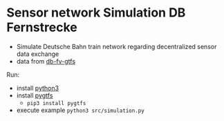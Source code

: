 # Sensor network Simulation DB Fernstrecke

- Simulate Deutsche Bahn train network regarding decentralized sensor data exchange
- data from [db-fv-gtfs](https://github.com/fredlockheed/db-fv-gtfs)

Run:

- install [python3](https://www.python.org)
- install [pygtfs](https://github.com/jarondl/pygtfs)
  - ``pip3 install pygtfs``
- execute example ``python3 src/simulation.py``
